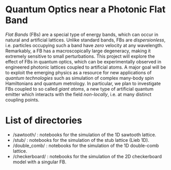 # Quantum Optics near a Photonic Flat Band

_Flat Bands_ (FBs) are a special type of energy bands, which can occur in natural and artificial lattices. Unlike standard bands, FBs are _dispersionless_, i.e. particles occupying such a band have _zero_ velocity at any wavelength. Remarkably, a FB has a macroscopically large degeneracy, making it extremely sensitive to small perturbations.
This project will explore the effect of FBs in quantum optics, which can be experimentally observed in engineered photonic lattices coupled to artificial atoms. A major goal will be to exploit the emerging physics as a resource for new applications of _quantum technologies_ such as simulation of complex many-body spin Hamiltonians and quantum metrology.
In particular, we plan to investigate FBs coupled to so called _giant atoms_, a new type of artificial quantum emitter which interacts with the field _non-locally_, i.e. at many distinct coupling points.

# List of directories

- /sawtooth/ : notebooks for the simulation of the 1D sawtooth lattice.
- /stub/ : notebooks for the simulation of the stub lattice (Lieb 1D).
- /double_comb/ : notebooks for the simulation of the 1D double-comb lattice.
- /checkerboard/ : notebooks for the simulation of the 2D checkerboard model with a singular FB.
